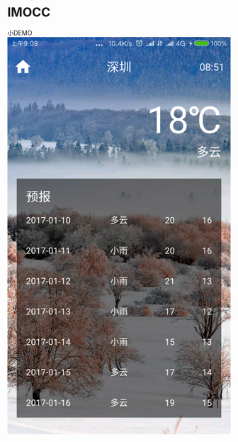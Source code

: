 # IMOCC
小DEMO
![Image text](https://raw.githubusercontent.com/FoxconnPeter/CoolWeather/master/MyApplication/image-folder/Screenshot_2017-01-10-09-09-38-907_com.liqipeter.myapplication.png)
